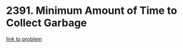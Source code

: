 # 2391. Minimum Amount of Time to Collect Garbage

[link to problem](https://leetcode.com/problems/minimum-amount-of-time-to-collect-garbage/?envType=daily-question&envId=2023-11-20)

